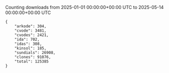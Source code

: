 
Counting downloads from 2025-01-01 00:00:00+00:00 UTC to 2025-05-14 00:00:00+00:00 UTC

```
{
    "arkode": 304,
    "cvode": 3481,
    "cvodes": 2421,
    "ida": 702,
    "idas": 308,
    "kinsol": 185,
    "sundials": 26908,
    "clones": 91076,
    "total": 125385
}
```
